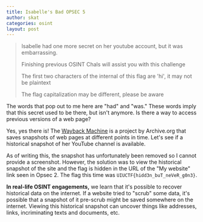 ```yaml
---
title: Isabelle's Bad OPSEC 5
author: skat
categories: osint
layout: post
---
```


> Isabelle had one more secret on her youtube account, but it was embarrassing.
> 
> Finishing previous OSINT Chals will assist you with this challenge
> 
> The first two characters of the internal of this flag are 'hi', it may not be plaintext
> 
> The flag capitalization may be different, please be aware

The words that pop out to me here are "had" and "was." These words imply that this secret used to be there, but isn't anymore. Is there a way to access previous versions of a web page?

Yes, yes there is! The [Wayback Machine](https://archive.org/) is a project by Archive.org that saves snapshots of web pages at different points in time. Let's see if a historical snapshot of her YouTube channel is available.

As of writing this, the snapshot has unfortunately been removed so I cannot provide a screenshot. However, the solution was to view the historical snapshot of the site and the flag is hidden in the URL of the "My website" link seen in Opsec 2. The flag this time was `UIUCTF{hidd3n_buT_neVeR_g0n3}`.

**In real-life OSINT engagements,** we learn that it's possible to recover historical data on the internet. If a website tried to "scrub" some data, it's possible that a snapshot of it pre-scrub might be saved somewhere on the internet. Viewing this historical snapshot can uncover things like addresses, links, incriminating texts and documents, etc.
